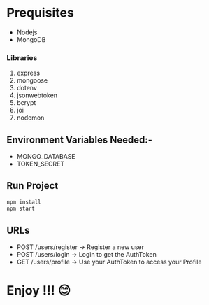 # Prequisites

* Nodejs
* MongoDB


### Libraries

1. express
2. mongoose
3. dotenv
4. jsonwebtoken
5. bcrypt
6. joi
7. nodemon


## Environment Variables Needed:-

* MONGO_DATABASE
* TOKEN_SECRET

## Run Project
```bash
npm install
npm start
```
## URLs
* POST /users/register -> Register a new user
* POST /users/login -> Login to get the AuthToken
* GET /users/profile -> Use your AuthToken to access your Profile

# Enjoy !!! 😊
